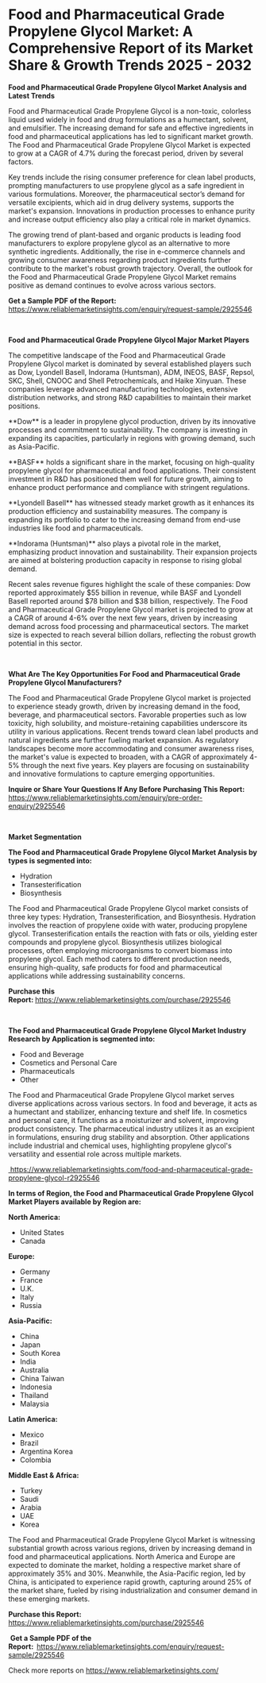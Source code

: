 <p><h1>Food and Pharmaceutical Grade Propylene Glycol Market: A Comprehensive Report of its Market Share & Growth Trends 2025 - 2032</h1></p><p><strong>Food and Pharmaceutical Grade Propylene Glycol Market Analysis and Latest Trends</strong></p>
<p><p>Food and Pharmaceutical Grade Propylene Glycol is a non-toxic, colorless liquid used widely in food and drug formulations as a humectant, solvent, and emulsifier. The increasing demand for safe and effective ingredients in food and pharmaceutical applications has led to significant market growth. The Food and Pharmaceutical Grade Propylene Glycol Market is expected to grow at a CAGR of 4.7% during the forecast period, driven by several factors.</p><p>Key trends include the rising consumer preference for clean label products, prompting manufacturers to use propylene glycol as a safe ingredient in various formulations. Moreover, the pharmaceutical sector’s demand for versatile excipients, which aid in drug delivery systems, supports the market's expansion. Innovations in production processes to enhance purity and increase output efficiency also play a critical role in market dynamics. </p><p>The growing trend of plant-based and organic products is leading food manufacturers to explore propylene glycol as an alternative to more synthetic ingredients. Additionally, the rise in e-commerce channels and growing consumer awareness regarding product ingredients further contribute to the market's robust growth trajectory. Overall, the outlook for the Food and Pharmaceutical Grade Propylene Glycol Market remains positive as demand continues to evolve across various sectors.</p></p>
<p><strong>Get a Sample PDF of the Report:&nbsp;</strong> <a href="https://www.reliablemarketinsights.com/enquiry/request-sample/2925546?utm_campaign=3164&utm_medium=2&utm_source=Github&utm_content=ia&utm_term=12032025&utm_id=food-and-pharmaceutical-grade-propylene-glycol">https://www.reliablemarketinsights.com/enquiry/request-sample/2925546</a></p>
<p>&nbsp;</p>
<p><strong>Food and Pharmaceutical Grade Propylene Glycol Major Market Players</strong></p>
<p><p>The competitive landscape of the Food and Pharmaceutical Grade Propylene Glycol market is dominated by several established players such as Dow, Lyondell Basell, Indorama (Huntsman), ADM, INEOS, BASF, Repsol, SKC, Shell, CNOOC and Shell Petrochemicals, and Haike Xinyuan. These companies leverage advanced manufacturing technologies, extensive distribution networks, and strong R&D capabilities to maintain their market positions.</p><p>**Dow** is a leader in propylene glycol production, driven by its innovative processes and commitment to sustainability. The company is investing in expanding its capacities, particularly in regions with growing demand, such as Asia-Pacific.</p><p>**BASF** holds a significant share in the market, focusing on high-quality propylene glycol for pharmaceutical and food applications. Their consistent investment in R&D has positioned them well for future growth, aiming to enhance product performance and compliance with stringent regulations.</p><p>**Lyondell Basell** has witnessed steady market growth as it enhances its production efficiency and sustainability measures. The company is expanding its portfolio to cater to the increasing demand from end-use industries like food and pharmaceuticals.</p><p>**Indorama (Huntsman)** also plays a pivotal role in the market, emphasizing product innovation and sustainability. Their expansion projects are aimed at bolstering production capacity in response to rising global demand.</p><p>Recent sales revenue figures highlight the scale of these companies: Dow reported approximately $55 billion in revenue, while BASF and Lyondell Basell reported around $78 billion and $38 billion, respectively. The Food and Pharmaceutical Grade Propylene Glycol market is projected to grow at a CAGR of around 4-6% over the next few years, driven by increasing demand across food processing and pharmaceutical sectors. The market size is expected to reach several billion dollars, reflecting the robust growth potential in this sector.</p></p>
<p>&nbsp;</p>
<p><strong>What Are The Key Opportunities For Food and Pharmaceutical Grade Propylene Glycol Manufacturers?</strong></p>
<p><p>The Food and Pharmaceutical Grade Propylene Glycol market is projected to experience steady growth, driven by increasing demand in the food, beverage, and pharmaceutical sectors. Favorable properties such as low toxicity, high solubility, and moisture-retaining capabilities underscore its utility in various applications. Recent trends toward clean label products and natural ingredients are further fueling market expansion. As regulatory landscapes become more accommodating and consumer awareness rises, the market's value is expected to broaden, with a CAGR of approximately 4-5% through the next five years. Key players are focusing on sustainability and innovative formulations to capture emerging opportunities.</p></p>
<p><strong>Inquire or Share Your Questions If Any Before Purchasing This Report:</strong> <a href="https://www.reliablemarketinsights.com/enquiry/pre-order-enquiry/2925546?utm_campaign=3164&utm_medium=2&utm_source=Github&utm_content=ia&utm_term=12032025&utm_id=food-and-pharmaceutical-grade-propylene-glycol">https://www.reliablemarketinsights.com/enquiry/pre-order-enquiry/2925546</a></p>
<p>&nbsp;</p>
<p><strong>Market Segmentation</strong></p>
<p><strong>The Food and Pharmaceutical Grade Propylene Glycol Market Analysis by types is segmented into:</strong></p>
<p><ul><li>Hydration</li><li>Transesterification</li><li>Biosynthesis</li></ul></p>
<p><p>The Food and Pharmaceutical Grade Propylene Glycol market consists of three key types: Hydration, Transesterification, and Biosynthesis. Hydration involves the reaction of propylene oxide with water, producing propylene glycol. Transesterification entails the reaction with fats or oils, yielding ester compounds and propylene glycol. Biosynthesis utilizes biological processes, often employing microorganisms to convert biomass into propylene glycol. Each method caters to different production needs, ensuring high-quality, safe products for food and pharmaceutical applications while addressing sustainability concerns.</p></p>
<p><strong>Purchase this Report:&nbsp;</strong><a href="https://www.reliablemarketinsights.com/purchase/2925546?utm_campaign=3164&utm_medium=2&utm_source=Github&utm_content=ia&utm_term=12032025&utm_id=food-and-pharmaceutical-grade-propylene-glycol">https://www.reliablemarketinsights.com/purchase/2925546</a></p>
<p>&nbsp;</p>
<p><strong>The Food and Pharmaceutical Grade Propylene Glycol Market Industry Research by Application is segmented into:</strong></p>
<p><ul><li>Food and Beverage</li><li>Cosmetics and Personal Care</li><li>Pharmaceuticals</li><li>Other</li></ul></p>
<p><p>The Food and Pharmaceutical Grade Propylene Glycol market serves diverse applications across various sectors. In food and beverage, it acts as a humectant and stabilizer, enhancing texture and shelf life. In cosmetics and personal care, it functions as a moisturizer and solvent, improving product consistency. The pharmaceutical industry utilizes it as an excipient in formulations, ensuring drug stability and absorption. Other applications include industrial and chemical uses, highlighting propylene glycol's versatility and essential role across multiple markets.</p></p>
<p><a href="https://www.reliablemarketinsights.com/food-and-pharmaceutical-grade-propylene-glycol-r2925546?utm_campaign=3164&utm_medium=2&utm_source=Github&utm_content=ia&utm_term=12032025&utm_id=food-and-pharmaceutical-grade-propylene-glycol">&nbsp;https://www.reliablemarketinsights.com/food-and-pharmaceutical-grade-propylene-glycol-r2925546</a></p>
<p><strong>In terms of Region, the Food and Pharmaceutical Grade Propylene Glycol Market Players available by Region are:</strong></p>
<p>
    <p> <strong> North America: </strong>
        <ul>
            <li>United States</li>
            <li>Canada</li>
        </ul>
        </p> 
    <p> <strong> Europe: </strong>
        <ul>
            <li>Germany</li>
            <li>France</li>
            <li>U.K.</li>
            <li>Italy</li>
            <li>Russia</li>
        </ul>
        </p> 
    <p> <strong> Asia-Pacific: </strong>
        <ul>
            <li>China</li>
            <li>Japan</li>
            <li>South Korea</li>
            <li>India</li>
            <li>Australia</li>
            <li>China Taiwan</li>
            <li>Indonesia</li>
            <li>Thailand</li>
            <li>Malaysia</li>
        </ul>
        </p> 
    <p> <strong> Latin America: </strong>
        <ul>
            <li>Mexico</li>
            <li>Brazil</li>
            <li>Argentina Korea</li>
            <li>Colombia</li>
        </ul>
        </p> 
    <p> <strong> Middle East & Africa: </strong>
        <ul>
            <li>Turkey</li>
            <li>Saudi</li>
            <li>Arabia</li>
            <li>UAE</li>
            <li>Korea</li>
        </ul>
    </p>
    </p>
<p><p>The Food and Pharmaceutical Grade Propylene Glycol Market is witnessing substantial growth across various regions, driven by increasing demand in food and pharmaceutical applications. North America and Europe are expected to dominate the market, holding a respective market share of approximately 35% and 30%. Meanwhile, the Asia-Pacific region, led by China, is anticipated to experience rapid growth, capturing around 25% of the market share, fueled by rising industrialization and consumer demand in these emerging markets.</p></p>
<p><strong>Purchase this Report: </strong><a href="https://www.reliablemarketinsights.com/purchase/2925546?utm_campaign=3164&utm_medium=2&utm_source=Github&utm_content=ia&utm_term=12032025&utm_id=food-and-pharmaceutical-grade-propylene-glycol">https://www.reliablemarketinsights.com/purchase/2925546</a></p>
<p>&nbsp;<strong>Get a Sample PDF of the Report:&nbsp;&nbsp;</strong><a href="https://www.reliablemarketinsights.com/enquiry/request-sample/2925546?utm_campaign=3164&utm_medium=2&utm_source=Github&utm_content=ia&utm_term=12032025&utm_id=food-and-pharmaceutical-grade-propylene-glycol">https://www.reliablemarketinsights.com/enquiry/request-sample/2925546</a></p>
<p><strong></strong></p>
<p>Check more reports on <a href="https://www.reliablemarketinsights.com/?utm_campaign=3164&utm_medium=2&utm_source=Github&utm_content=ia&utm_term=12032025&utm_id=food-and-pharmaceutical-grade-propylene-glycol">https://www.reliablemarketinsights.com/</a></p>